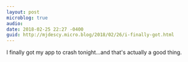 ```yaml
---
layout: post
microblog: true
audio: 
date: 2018-02-25 22:27 -0400
guid: http://mjdescy.micro.blog/2018/02/26/i-finally-got.html
---
```

I finally got my app to crash tonight…and that's actually a good thing.
